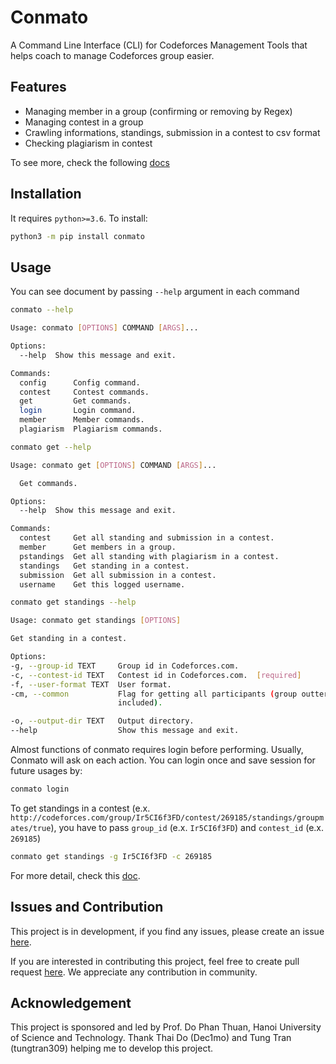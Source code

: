 # Conmato

A Command Line Interface (CLI) for Codeforces Management Tools that helps coach to 
manage Codeforces group easier.

## Features

* Managing member in a group (confirming or removing by Regex)
* Managing contest in a group 
* Crawling informations, standings, submission in a contest to csv format
* Checking plagiarism in contest

To see more, check the following [docs](https://github.com/ngocjr7/codeforces-management-tools/tree/master/docs)

## Installation

It requires `python>=3.6`. To install:

```sh
python3 -m pip install conmato
```

## Usage

You can see document by passing `--help` argument in each command
```sh
conmato --help

Usage: conmato [OPTIONS] COMMAND [ARGS]...

Options:
  --help  Show this message and exit.

Commands:
  config      Config command.
  contest     Contest commands.
  get         Get commands.
  login       Login command.
  member      Member commands.
  plagiarism  Plagiarism commands.
```

```sh
conmato get --help

Usage: conmato get [OPTIONS] COMMAND [ARGS]...

  Get commands.

Options:
  --help  Show this message and exit.

Commands:
  contest     Get all standing and submission in a contest.
  member      Get members in a group.
  pstandings  Get all standing with plagiarism in a contest.
  standings   Get standing in a contest.
  submission  Get all submission in a contest.
  username    Get this logged username.
```

```sh
conmato get standings --help

Usage: conmato get standings [OPTIONS]

Get standing in a contest.

Options:
-g, --group-id TEXT     Group id in Codeforces.com.
-c, --contest-id TEXT   Contest id in Codeforces.com.  [required]
-f, --user-format TEXT  User format.
-cm, --common           Flag for getting all participants (group outter
                        included).

-o, --output-dir TEXT   Output directory.
--help                  Show this message and exit.
```

Almost functions of conmato requires login before performing.
Usually, Conmato will ask on each action. 
You can login once and save session for future usages by:

```sh
conmato login
```

To get standings in a contest (e.x. `http://codeforces.com/group/Ir5CI6f3FD/contest/269185/standings/groupmates/true`), 
you have to pass `group_id` (e.x. `Ir5CI6f3FD`) and `contest_id` (e.x. `269185`)

```sh
conmato get standings -g Ir5CI6f3FD -c 269185
```

For more detail, check this [doc](https://github.com/ngocjr7/codeforces-management-tools/tree/master/docs/cli.md).

## Issues and Contribution

This project is in development, if you find any issues, please create an issue [here](https://github.com/ngocjr7/codeforces-management-tools/issues).

If you are interested in contributing this project, feel free to create pull request [here](https://github.com/ngocjr7/codeforces-management-tools/pulls). We appreciate any contribution in community.

## Acknowledgement 

This project is sponsored and led by Prof. Do Phan Thuan, Hanoi University of Science and Technology.
Thank Thai Do (Dec1mo) and Tung Tran (tungtran309) helping me to develop this project.

